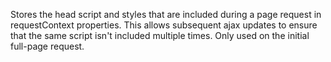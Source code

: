 Stores the head script and styles that are included during a page request in requestContext properties. This allows subsequent ajax updates to ensure that the same script isn't included multiple times. Only used on the initial full-page request.